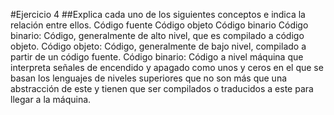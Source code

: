 #Ejercicio 4
##Explica cada uno de los siguientes conceptos e indica la relación entre ellos.
Código fuente
Código objeto
Código binario
Código binario: Código, generalmente de alto nivel, que es compilado a código objeto.
Código objeto: Código, generalmente de bajo nivel, compilado a partir de un código fuente.
Código binario: Código a nivel máquina que interpreta señales de encendido y apagado como unos y ceros en el que se basan los lenguajes de niveles superiores que no son más que una abstracción de este y tienen que ser compilados o traducidos a este para llegar a la máquina.
